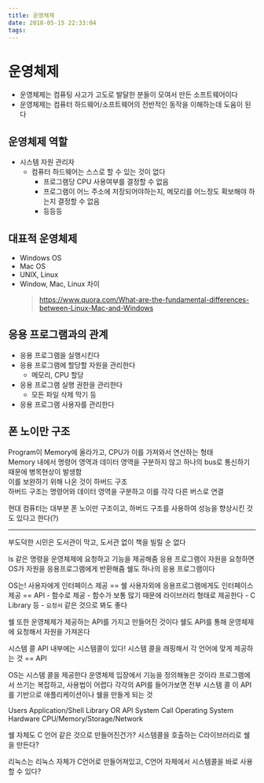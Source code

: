 ```yaml
---
title: 운영체제
date: 2018-05-15 22:33:04
tags:
---
```


# 운영체제
- 운영체제는 컴퓨팅 사고가 고도로 발달한 분들이 모여서 만든 소프트웨어이다
- 운영체제는 컴퓨터 하드웨어/소프트웨어의 전반적인 동작을 이해하는데 도움이 된다

## 운영체제 역할
- 시스템 자원 관리자
    - 컴퓨터 하드웨어는 스스로 할 수 있는 것이 없다
        - 프로그램당 CPU 사용여부를 결정할 수 없음
        - 프로그램이 어느 주소에 저장되어야하는지, 메모리를 어느정도 확보해야 하는지 결정할 수 없음
        - 등등등

## 대표적 운영체제
- Windows OS
- Mac OS
- UNIX, Linux 
- Window, Mac, Linux 차이
    > <https://www.quora.com/What-are-the-fundamental-differences-between-Linux-Mac-and-Windows> 

## 응용 프로그램과의 관계
- 응용 프로그램을 실행시킨다
- 응용 프로그램에 할당할 자원을 관리한다
    - 메모리, CPU 할당
- 응용 프로그램 실행 권한을 관리한다
    - 모든 파일 삭제 막기 등
- 응용 프로그램 사용자를 관리한다

## 폰 노이만 구조
Program이 Memory에 올라가고, CPU가 이를 가져와서 연산하는 형태  
Memory 내에서 명령어 영역과 데이터 영역을 구분하지 않고 하나의 bus로 통신하기 때문에 병목현상이 발생함  
이를 보완하기 위해 나온 것이 하버드 구조  
하버드 구조는 명령어와 데이터 영역을 구분하고 이를 각각 다른 버스로 연결  

현대 컴퓨터는 대부분 폰 노이만 구조이고, 하버드 구조를 사용하여 성능을 향상시킨 것도 있다고 한다(?)  

---

부도덕한 시민은 도서관이 막고,
도서관 없이 책을 빌릴 순 없다

ls 같은 명령을 운영체제에 요청하고 기능을 제공해줌
응용 프로그램이 자원을 요청하면 OS가 자원을 응용프로그램에게 반환해줌
쉘도 하나의 응용 프로그램이다

OS는!
사용자에게 인터페이스 제공 == 쉘
사용자외에 응용프로그램에게도 인터페이스 제공 == API
    - 함수로 제공
    - 함수가 보통 많기 때문에 라이브러리 형태로 제공한다
    - C Library 등
    - `요청서` 같은 것으로 봐도 좋다

쉘 또한 운영체제가 제공하는 API를 가지고 만들어진 것이다
쉘도 API를 통해 운영체제에 요청해서 자원을 가져온다

시스템 콜
API 내부에는 시스템콜이 있다!
시스템 콜을 래핑해서 각 언어에 맞게 제공하는 것 == API

OS는 시스템 콜을 제공한다
운영체제 입장에서 기능을 정의해놓은 것이라 프로그램에서 쓰기는 복잡하고, 사용법이 어렵다
각각의 API를 들어가보면 전부 시스템 콜
이 API를 기반으로 애플리케이션이나 쉘을 만들게 되는 것

Users
Application/Shell
Library OR API
System Call
Operating System
Hardware
CPU/Memory/Storage/Network

쉘 자체도 C 언어 같은 것으로 만들어진건가?
시스템콜을 호출하는 C라이브러리로 쉘을 만든다?

리눅스는 리눅스 자체가 C언어로 만들어져있고, C언어 자체에서 시스템콜을 바로 사용할 수 있다?


<!-- more -->